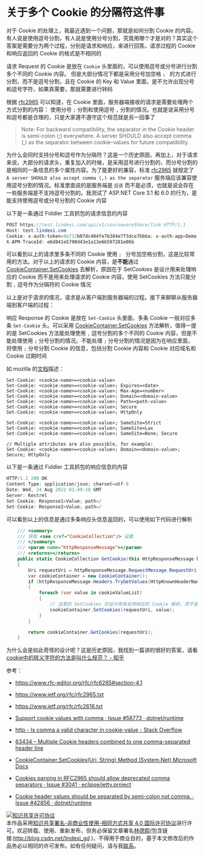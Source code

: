 
# 关于多个 Cookie 的分隔符这件事

对于 Cookie 的处理上，我最近遇到一个问题，那就是如何分割 Cookie 的内容。有人说是使用逗号分割，有人说是使用分号分割，究竟用哪个才是对的？其实这个答案是需要分为两个过程，分别是请求和响应，来进行回答。请求过程的 Cookie 和响应返回的 Cookie 的格式是不相同的

<!--more-->


<!-- CreateTime:2022/8/24 9:36:20 -->

<!-- 发布 -->
<!-- 博客 -->

请求 Request 的 Cookie 是放在 `Cookie` 头里面的，可以使用逗号或分号进行分割多个不同的 Cookie 内容。 但是大部分情况下都是采用分号加空格 `; ` 的方式进行分割，而不是逗号分割，且在 Cookie 的 Key 和 Value 里面，是不允许出现分号和逗号字符，如果真需要，那就需要进行转码

根据 [rfc2965](https://www.ietf.org/rfc/rfc2965.txt) 可以知道，在 Cookie 里面，服务器端接收的请求是需要处理两个方式分割的内容： 使用分号 `;` 分割和使用逗号 `,` 分割的情况。也就是说采用分号和逗号都是合理的，只是大家遵不遵守这个规范就是另一回事了

>   Note: For backward compatibility, the separator in the Cookie header
>   is semi-colon (;) everywhere.  A server SHOULD also accept comma (,)
>   as the separator between cookie-values for future compatibility.

为什么会同时支持分号和逗号作为分隔符？这是一个历史原因，再加上，对于请求来说，大部分的请求头，重复加入的时候，是采用逗号进行分割的，而分号分割的是相同的一条信息的多个属性内容。为了能更好的兼容，标准 [rfc2965](https://www.ietf.org/rfc/rfc2965.txt) 就规定了 `A server SHOULD also accept comma (,) as the separator` 服务端应该兼容使用逗号分割的情况。标准里面说的是服务端是 `应该` 而不是必须，也就是说会存在一些服务端是不支持逗号分割的。我测试了 ASP.NET Core 3.1 和 6.0 的行为，是能支持使用逗号或分号分割的 Cookie 内容

以下是一条通过 Fiddler 工具抓包的请求信息的内容

```csharp
POST https://test.lindexi.com/api/v1/coursewareShare/link HTTP/1.1
Host: test.lindexi.com
Cookie: x-auth-token=9e712b07dc404fe7b384e7f3dce7bbba; x-auth-app=Demo; x-auth-brand=; client_version=5.2.2.123; client_build_version=95228; client_flags=tabs
X-APM-TraceId: e6d841e5790d43e1a13e6b597281e06b
```

可以看到以上的请求里多条不同的 Cookie 使用 `; ` 分号加空格分割，这是比较常用的方法。对于以上的请求的 Cookie 内容，是**不能**通过 [CookieContainer.SetCookies](https://docs.microsoft.com/en-us/dotnet/api/system.net.cookiecontainer.setcookies?view=net-6.0) 去解析，原因在于 SetCookies 是设计用来处理响应的 Cookie 而不是用来处理请求的 Cookie 内容，使用 SetCookies 方法只能分割 `,` 逗号作为分隔符的 Cookie 情况

以上是对于请求的情况，请求是从客户端到服务器端的过程。接下来聊聊从服务器端到客户端的过程：

响应 Response 的 Cookie 是放在 `Set-Cookie` 头里面，多条 Cookie 一般对应多条 `Set-Cookie` 头。可以采用 [CookieContainer.SetCookies](https://docs.microsoft.com/en-us/dotnet/api/system.net.cookiecontainer.setcookies?view=net-6.0) 方法解析，值得一提的是 SetCookies 方法能处理使用 `,` 逗号分割的多个不同的 Cookie 内容，但是不能处理使用 `;` 分号分割的情况。不能处理 `;` 分号分割的情况是因为在响应里面，将使用 `;` 分号分割 Cookie 的信息，包括分割 Cookie 内容和 Cookie 对应域名和 Cookie 过期时间

如 mozilla 的[文档](https://developer.mozilla.org/en-US/docs/Web/HTTP/Headers/Set-Cookie)描述：

<!-- ![](image/关于多个 Cookie 的分隔符这件事/关于多个 Cookie 的分隔符这件事0.png) -->

```
Set-Cookie: <cookie-name>=<cookie-value>
Set-Cookie: <cookie-name>=<cookie-value>; Expires=<date>
Set-Cookie: <cookie-name>=<cookie-value>; Max-Age=<number>
Set-Cookie: <cookie-name>=<cookie-value>; Domain=<domain-value>
Set-Cookie: <cookie-name>=<cookie-value>; Path=<path-value>
Set-Cookie: <cookie-name>=<cookie-value>; Secure
Set-Cookie: <cookie-name>=<cookie-value>; HttpOnly

Set-Cookie: <cookie-name>=<cookie-value>; SameSite=Strict
Set-Cookie: <cookie-name>=<cookie-value>; SameSite=Lax
Set-Cookie: <cookie-name>=<cookie-value>; SameSite=None; Secure

// Multiple attributes are also possible, for example:
Set-Cookie: <cookie-name>=<cookie-value>; Domain=<domain-value>; Secure; HttpOnly
```

以下是一条通过 Fiddler 工具抓包的响应信息的内容

```csharp
HTTP/1.1 200 OK
Content-Type: application/json; charset=utf-8
Date: Wed, 24 Aug 2022 01:49:18 GMT
Server: Kestrel
Set-Cookie: Response1=Value; path=/
Set-Cookie: Response2=Value; path=/
```

可以看到以上的信息是通过多条响应头信息返回的，可以使用如下代码进行解析

```csharp
    /// <summary>
    /// 获取 <see cref="CookieCollection"/> 设置
    /// </summary>
    /// <param name="httpResponseMessage"></param>
    /// <returns></returns>
    public static CookieCollection GetCookie(this HttpResponseMessage httpResponseMessage)
    {
        Uri requestUri = httpResponseMessage.RequestMessage.RequestUri;
        var cookieContainer = new CookieContainer();
        if (httpResponseMessage.Headers.TryGetValues(HttpKnownHeaderNames.SetCookie, out var cookieValueList))
        {
            foreach (var value in cookieValueList)
            {
                // 这里的 SetCookies 仅设计用来支持响应的 Cookie 解析，而不是请求的 Cookie 解析
                cookieContainer.SetCookies(requestUri, value);
            }
        }

        return cookieContainer.GetCookies(requestUri);
    }
```

为什么会是如此奇怪的设计呢？这是历史原因，我找到一篇讲的很好的答案，请看 [cookie中的转义字符的方法是叫什么规范？ - 知乎](https://www.zhihu.com/question/46672990/answer/102290211 )

参考：

- <https://www.rfc-editor.org/rfc/rfc6265#section-4.1>
- <https://www.ietf.org/rfc/rfc2965.txt>
- <https://www.ietf.org/rfc/rfc2616.txt>

- [Support cookie values with comma · Issue #58773 · dotnet/runtime](https://github.com/dotnet/runtime/issues/58773 )
- [http - Is comma a valid character in cookie-value - Stack Overflow](https://stackoverflow.com/questions/25387340/is-comma-a-valid-character-in-cookie-value )
- [63434 – Multiple Cookie headers combined to one comma-separated header line](https://bz.apache.org/bugzilla/show_bug.cgi?id=63434 )
- [CookieContainer.SetCookies(Uri, String) Method (System.Net) Microsoft Docs](https://docs.microsoft.com/en-us/dotnet/api/system.net.cookiecontainer.setcookies?view=net-6.0 )
- [Cookies parsing in RFC2965 should allow deprecated comma separators · Issue #3041 · eclipse/jetty.project](https://github.com/eclipse/jetty.project/issues/3041 )
- [Cookie header values should be separated by semi-colon not comma. · Issue #42856 · dotnet/runtime](https://github.com/dotnet/runtime/issues/42856 )




<a rel="license" href="http://creativecommons.org/licenses/by-nc-sa/4.0/"><img alt="知识共享许可协议" style="border-width:0" src="https://licensebuttons.net/l/by-nc-sa/4.0/88x31.png" /></a><br />本作品采用<a rel="license" href="http://creativecommons.org/licenses/by-nc-sa/4.0/">知识共享署名-非商业性使用-相同方式共享 4.0 国际许可协议</a>进行许可。欢迎转载、使用、重新发布，但务必保留文章署名[林德熙](http://blog.csdn.net/lindexi_gd)(包含链接:http://blog.csdn.net/lindexi_gd )，不得用于商业目的，基于本文修改后的作品务必以相同的许可发布。如有任何疑问，请与我[联系](mailto:lindexi_gd@163.com)。